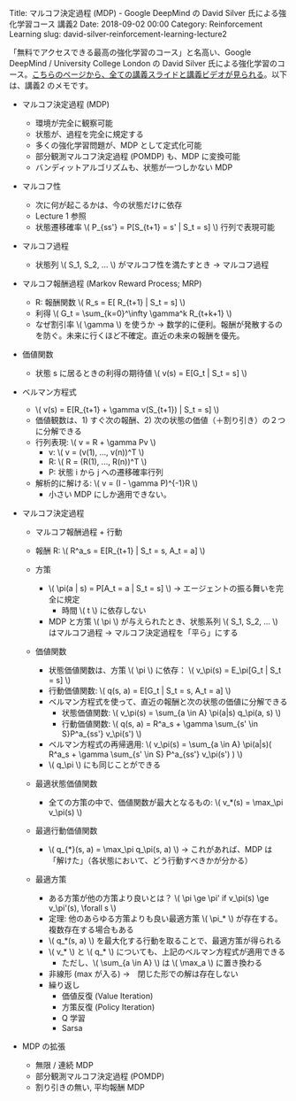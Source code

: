 Title: マルコフ決定過程 (MDP) - Google DeepMind の David Silver 氏による強化学習コース 講義2
Date: 2018-09-02 00:00
Category: Reinforcement Learning
slug: david-silver-reinforcement-learning-lecture2

<script src='https://cdnjs.cloudflare.com/ajax/libs/mathjax/2.7.5/MathJax.js?config=TeX-MML-AM_CHTML' async></script>

「無料でアクセスできる最高の強化学習のコース」と名高い、Google DeepMind / University College London の David Silver 氏による強化学習のコース。[こちらのページから、全ての講義スライドと講義ビデオが見られる](http://www0.cs.ucl.ac.uk/staff/d.silver/web/Teaching.html)。以下は、講義2 のメモです。

- マルコフ決定過程 (MDP)
	- 環境が完全に観察可能
	- 状態が、過程を完全に規定する
	- 多くの強化学習問題が、MDP として定式化可能
	- 部分観測マルコフ決定過程 (POMDP) も、MDP に変換可能
	- バンディットアルゴリズムも、状態が一つしかない MDP

- マルコフ性
	- 次に何が起こるかは、今の状態だけに依存
	- Lecture 1 参照
	- 状態遷移確率 \\( P_{ss'} = P[S_{t+1} = s' | S_t = s] \\) 行列で表現可能

- マルコフ過程
	- 状態列 \\( S_1, S_2, ... \\) がマルコフ性を満たすとき → マルコフ過程

- マルコフ報酬過程 (Markov Reward Process; MRP)
	- R: 報酬関数 \\( R_s = E[ R_{t+1} | S_t = s] \\)
	- 利得 \\( G_t = \sum_{k=0}^\infty \gamma^k R_{t+k+1} \\)
	- なぜ割引率 \\( \gamma \\) を使うか → 数学的に便利。報酬が発散するのを防ぐ。未来に行くほど不確定。直近の未来の報酬を優先。

- 価値関数
	- 状態 s に居るときの利得の期待値 \\( v(s) = E[G_t | S_t = s] \\)

- ベルマン方程式
	- \\( v(s) = E[R_{t+1} + \gamma v(S_{t+1}) | S_t = s] \\)
	- 価値観数は、1) すぐ次の報酬、2) 次の状態の価値（＋割り引き）の２つに分解できる
	- 行列表現: \\( v = R + \gamma Pv \\)
		- v: \\( v = (v(1), ..., v(n))^T \\)
		- R: \\( R = (R(1), ..., R(n))^T \\)
		- P: 状態 i から j への遷移確率行列
	- 解析的に解ける: \\( v = (I - \gamma P)^{-1}R \\)
		- 小さい MDP にしか適用できない。

- マルコフ決定過程
	- マルコフ報酬過程 + 行動
	- 報酬 R: \\( R^a_s = E[R_{t+1} | S_t = s, A_t = a] \\)
	- 方策
		- \\( \pi(a | s) = P[A_t = a | S_t = s] \\) → エージェントの振る舞いを完全に規定
			- 時間 \\( t \\) に依存しない
		- MDP と方策 \\( \pi \\) が与えられたとき、状態系列 \\( S_1, S_2, ... \\) はマルコフ過程 → マルコフ決定過程を「平ら」にする

	- 価値関数
		- 状態価値関数は、方策 \\( \pi \\) に依存： \\( v_\pi(s) = E_\pi[G_t | S_t = s] \\)
		- 行動価値関数: \\( q(s, a) = E[G_t | S_t = s, A_t = a] \\)
		- ベルマン方程式を使って、直近の報酬と次の状態の価値に分解できる
			- 状態価値関数: \\( v_\pi(s) = \sum_{a \in A} \pi(a|s) q_\pi(a, s) \\)
			- 行動価値関数: \\( q(s, a) = R^a_s + \gamma \sum_{s' \in S}P^a_{ss'} v_\pi(s') \\)
		- ベルマン方程式の再帰適用: \\( v_\pi(s) = \sum_{a \in A} \pi(a|s)( R^a_s + \gamma \sum_{s' \in S} P^a_{ss'} v_\pi(s') ) \\)
		- \\( q_\pi \\) にも同じことができる
	- 最適状態価値関数
		- 全ての方策の中で、価値関数が最大となるもの: \\( v_*(s) = \max_\pi v_\pi(s) \\)
	- 最適行動価値関数
		- \\( q_{*}(s, a) = \max_\pi q_\pi(s, a) \\) → これがあれば、MDP は「解けた」（各状態において、どう行動すべきかが分かる）
	- 最適方策
		- ある方策が他の方策より良いとは？ \\( \pi \ge \pi' if v_\pi(s) \ge v_\pi'(s), \forall s \\)
		- 定理: 他のあらゆる方策よりも良い最適方策 \\( \pi_* \\) が存在する。複数存在する場合もある
		- \\( q_*(s, a) \\) を最大化する行動を取ることで、最適方策が得られる
		- \\( v_\* \\) と \\( q_* \\) についても、上記のベルマン方程式が適用できる
			- ただし、\\( \sum_{a \in A} \\) は \\( \max_a \\) に置き換わる
		- 非線形 (max が入る) →　閉じた形での解は存在しない
		- 繰り返し
			- 価値反復 (Value Iteration)
			- 方策反復 (Policy Iteration)
			- Q 学習
			- Sarsa 
- MDP の拡張
	- 無限 / 連続 MDP
	- 部分観測マルコフ決定過程 (POMDP)
	- 割り引きの無い, 平均報酬 MDP


